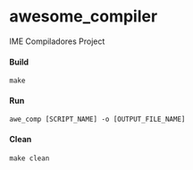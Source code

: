 # awesome_compiler
IME Compiladores Project

#### Build
`make`

#### Run
`awe_comp [SCRIPT_NAME] -o [OUTPUT_FILE_NAME]`

#### Clean
`make clean`